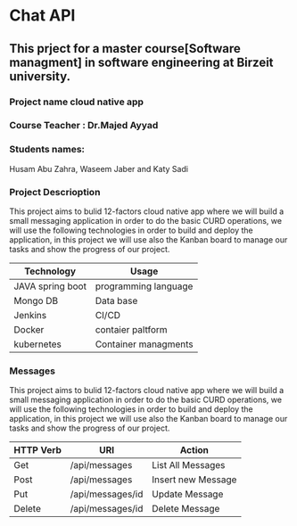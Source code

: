 # Chat API
## This prject for a master course[Software managment] in software engineering at Birzeit university.

### Project name cloud native app 

### Course Teacher : Dr.Majed Ayyad 

### Students names: 
Husam Abu Zahra, Waseem Jaber and Katy Sadi

### Project Descrioption
This project aims to bulid 12-factors cloud native app where we will build a small messaging application in order to do the basic CURD operations, we will use the following technologies in order to build and deploy the application, in this project we will use also the Kanban board to manage our tasks and show the progress of our project.

| Technology      | Usage               |
| --------------- | --------------------|
|JAVA spring boot | programming language|
|Mongo DB         | Data base           |
|Jenkins          | CI/CD               |
|Docker           | contaier paltform   |
|kubernetes       | Container managments|

### Messages 
This project aims to bulid 12-factors cloud native app where we will build a small messaging application in order to do the basic CURD operations, we will use the following technologies in order to build and deploy the application, in this project we will use also the Kanban board to manage our tasks and show the progress of our project.

| HTTP Verb       |       URI               |    Action              |
| --------------- | ------------------------|------------------------|
| Get             |  /api/messages          |    List All Messages   |
| Post            |  /api/messages          |    Insert new Message  |
| Put             |  /api/messages/id       |    Update Message      |
| Delete          |  /api/messages/id       |    Delete Message      |


